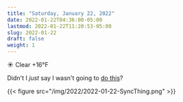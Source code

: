 ```yaml
---
title: "Saturday, January 22, 2022"
date: 2022-01-22T04:36:00-05:00
lastmod: 2022-01-22T11:20:53-05:00
slug: 2022-01-22
draft: false
weight: 1
---
```


☀️   Clear +16°F

Didn't I _just_ say I wasn't going to [do this](https://baty.blog/2022/linux-continued/)?

{{< figure src="/img/2022/2022-01-22-SyncThing.png" >}}

[//]: # "Exported with love from a post written in Org mode"
[//]: # "- https://github.com/kaushalmodi/ox-hugo"
